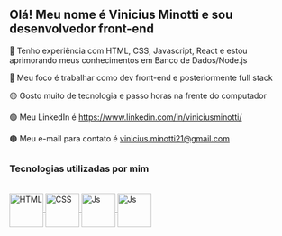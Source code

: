 ## Olá! Meu nome é Vinicius Minotti e sou desenvolvedor front-end


🔴 Tenho experiência com HTML, CSS, Javascript, React e estou aprimorando meus conhecimentos em Banco de Dados/Node.js

🔵 Meu foco é trabalhar como dev front-end e posteriormente full stack

🟡 Gosto muito de tecnologia e passo horas na frente do computador

🟢 Meu LinkedIn é https://www.linkedin.com/in/viniciusminotti/

🟤 Meu e-mail para contato é vinicius.minotti21@gmail.com

##

### Tecnologias utilizadas por mim
  
<div style="display: inline_block"><br>
  <a href="https://www.linkedin.com/in/viniciusminotti/" target="_blank">
  <img align="center" alt="HTML" height="60" width="60" src="https://img.icons8.com/color/344/html-5--v1.png">
  <img align="center" alt="CSS" height="60" width="60" src="https://img.icons8.com/color/344/css3.png">
  <img align="center" alt="Js" height="60" width="60" src="https://img.icons8.com/color/344/javascript--v1.png">
  <img align="center" alt="Js" height="60" width="60" src="https://img.icons8.com/color/344/react-native.png">
</div>




